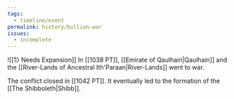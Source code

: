 ```yaml
---
tags:
  - timeline/event
permalink: history/bullion-war
issues:
  - incomplete
---
```

![[⎋ Needs Expansion]]
In [[1038 PT]], [[Emirate of Qaulhain|Qaulhain]] and the [[River-Lands of Ancestral Ith'Paraan|River-Lands]] went to war.

The conflict closed in [[1042 PT]]. It eventually led to the formation of the [[The Shibboleth|Shibb]].

